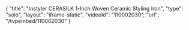 {
    "title": "Instyler CERASILK 1-Inch Woven Ceramic Styling Iron",
    "type": "solo",
    "layout": "iframe-static",
    "videoId": "110002030",
    "url": "\/tvpembed\/110002030"
}